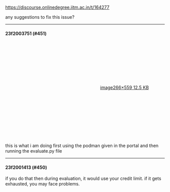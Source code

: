 https://discourse.onlinedegree.iitm.ac.in/t/164277

any suggestions to fix this issue?</p><hr>

<h4>23f2003751 (#451)</h4>
<p><div class="lightbox-wrapper"><a class="lightbox" data-download-href="/uploads/short-url/tsLEGAhu1G9Q8fvPNw92H8Prfrp.png?dl=1" href="https://europe1.discourse-cdn.com/flex013/uploads/iitm/original/3X/c/e/ce7f8f838b86960153991fdea76f15b4a50f80f7.png" rel="noopener nofollow ugc" title="image"><div class="meta"><svg aria-hidden="true" class="fa d-icon d-icon-far-image svg-icon"><use href="#far-image"></use></svg><span class="filename">image</span><span class="informations">266×559 12.5 KB</span><svg aria-hidden="true" class="fa d-icon d-icon-discourse-expand svg-icon"><use href="#discourse-expand"></use></svg></div></a></div><br/>
this is what i am doing first using the podman given in the portal and then running the evaluate.py file</p><hr>

<h4>23f2001413 (#450)</h4>
<p>if you do that then during evaluation, it would use your credit limit. if it gets exhausted, you may face problems.